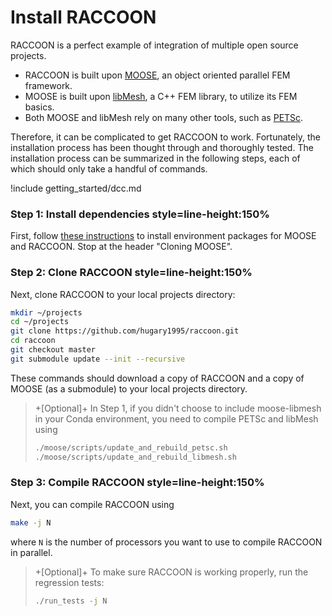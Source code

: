# Install RACCOON

RACCOON is a perfect example of integration of multiple open source projects.

- RACCOON is built upon [MOOSE](https://mooseframework.inl.gov/), an object oriented parallel FEM framework.
- MOOSE is built upon [libMesh](http://libmesh.github.io/), a C++ FEM library, to utilize its FEM basics.
- Both MOOSE and libMesh rely on many other tools, such as [PETSc](https://www.mcs.anl.gov/petsc/).

Therefore, it can be complicated to get RACCOON to work. Fortunately, the installation process
has been thought through and thoroughly tested. The installation process can be summarized in the following steps,
each of which should only take a handful of commands.

!include getting_started/dcc.md

### Step 1: Install dependencies style=line-height:150%

First, follow [these instructions](https://mooseframework.inl.gov/getting_started/installation/conda.html) to install environment packages for MOOSE and RACCOON. Stop at the header "Cloning MOOSE".

### Step 2: Clone RACCOON style=line-height:150%

Next, clone RACCOON to your local projects directory:

```bash
mkdir ~/projects
cd ~/projects
git clone https://github.com/hugary1995/raccoon.git
cd raccoon
git checkout master
git submodule update --init --recursive
```

These commands should download a copy of RACCOON and a copy of MOOSE (as a submodule) to your local projects directory.

> +\[Optional\]+ In Step 1, if you didn't choose to include moose-libmesh in your Conda environment, you need to compile PETSc and libMesh using
>
> ```bash
> ./moose/scripts/update_and_rebuild_petsc.sh
> ./moose/scripts/update_and_rebuild_libmesh.sh
> ```

### Step 3: Compile RACCOON style=line-height:150%

Next, you can compile RACCOON using

```bash
make -j N
```

where `N` is the number of processors you want to use to compile RACCOON in parallel.

> +\[Optional\]+ To make sure RACCOON is working properly, run the regression tests:
>
> ```bash
> ./run_tests -j N
> ```
